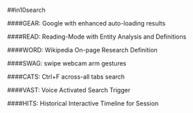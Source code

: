 
##in10search



####GEAR: Google with enhanced auto-loading results



####READ: Reading-Mode with Entity Analysis and Definitions



####WORD: Wikipedia On-page Research Definition 



####SWAG: swipe webcam arm gestures 



####CATS: Ctrl+F across-all tabs search



####VAST: Voice Activated Search Trigger



####HITS: Historical Interactive Timeline for Session
